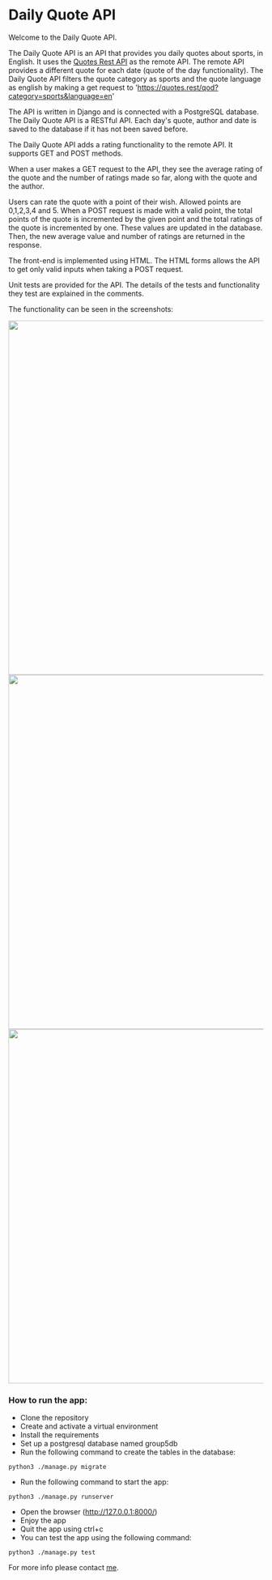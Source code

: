 # Daily Quote API

Welcome to the Daily Quote API.

The Daily Quote API is an API that provides you daily quotes about sports, in English. 
It uses the [Quotes Rest API](https://quotes.rest/) as the remote API. 
The remote API provides a different quote for each date (quote of the day functionality). 
The Daily Quote API filters the quote category as sports and the quote language as english
by making a get request to 'https://quotes.rest/qod?category=sports&language=en'

The API is written in Django and is connected with a PostgreSQL database.
The Daily Quote API is a RESTful API.
Each day's quote, author and date is saved to the database if it has not been saved before.

The Daily Quote API adds a rating functionality to the remote API.
It supports GET and POST methods.

When a user makes a GET request to the API, 
they see the average rating of the quote and the number of ratings made so far,
along with the quote and the author.

Users can rate the quote with a point of their wish. Allowed points are 0,1,2,3,4 and 5.
When a POST request is made with a valid point,
the total points of the quote is incremented by the given point
and the total ratings of the quote is incremented by one.
These values are updated in the database.
Then, the new average value and number of ratings are returned in the response.

The front-end is implemented using HTML. 
The HTML forms allows the API to get only valid inputs when taking a POST request.

Unit tests are provided for the API.
The details of the tests and functionality they test are explained in the comments.

The functionality can be seen in the screenshots:

<img width="700" src="https://user-images.githubusercontent.com/48058901/120921281-a68f4500-c6cb-11eb-88a9-6edaacf0690b.png">

<img width="700" src="https://user-images.githubusercontent.com/48058901/120921283-a8f19f00-c6cb-11eb-816d-6ebeeaf1f442.png">

<img width="700" src="https://user-images.githubusercontent.com/48058901/120921284-aa22cc00-c6cb-11eb-94a9-7c8123a7cee4.png">

### How to run the app:

- Clone the repository
- Create and activate a virtual environment
- Install the requirements
- Set up a postgresql database named group5db
- Run the following command to create the tables in the database:

`python3 ./manage.py migrate`

- Run the following command to start the app:

`python3 ./manage.py runserver`

- Open the browser (http://127.0.0.1:8000/)
- Enjoy the app
- Quit the app using ctrl+c
- You can test the app using the following command:

`python3 ./manage.py test`


For more info please contact [me](https://github.com/zudiay).
